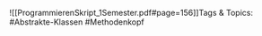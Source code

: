 
![[ProgrammierenSkript_1Semester.pdf#page=156]]Tags & Topics:
   #Abstrakte-Klassen
   #Methodenkopf